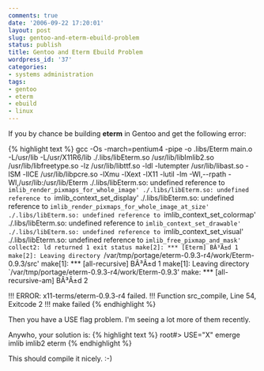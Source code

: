 ```yaml
---
comments: true
date: '2006-09-22 17:20:01'
layout: post
slug: gentoo-and-eterm-ebuild-problem
status: publish
title: Gentoo and Eterm Ebuild Problem
wordpress_id: '37'
categories:
- systems administration
tags:
- gentoo
- eterm
- ebuild
- linux
---
```


If you by chance be building <strong>eterm</strong> in Gentoo and get the following error:

{% highlight text %}
gcc -Os -march=pentium4 -pipe -o .libs/Eterm main.o  -L/usr/lib -L/usr/X11R6/lib ./.libs/libEterm.so /usr/lib/libImlib2.so
/usr/lib/libfreetype.so -lz /usr/lib/libttf.so -ldl -lutempter /usr/lib/libast.so -lSM -lICE /usr/lib/libpcre.so -lXmu -lXext -lX11
-lutil -lm -Wl,--rpath -Wl,/usr/lib:/usr/lib/Eterm
./.libs/libEterm.so: undefined reference to `imlib_render_pixmaps_for_whole_image'
./.libs/libEterm.so: undefined reference to `imlib_context_set_display'
./.libs/libEterm.so: undefined reference to `imlib_render_pixmaps_for_whole_image_at_size'
./.libs/libEterm.so: undefined reference to `imlib_context_set_colormap'
./.libs/libEterm.so: undefined reference to `imlib_context_set_drawable'
./.libs/libEterm.so: undefined reference to `imlib_context_set_visual'
./.libs/libEterm.so: undefined reference to `imlib_free_pixmap_and_mask'
collect2: ld returned 1 exit status
make[2]: *** [Eterm] BÂ³Â±d 1
make[2]: Leaving directory `/var/tmp/portage/eterm-0.9.3-r4/work/Eterm-0.9.3/src'
make[1]: *** [all-recursive] BÂ³Â±d 1
make[1]: Leaving directory `/var/tmp/portage/eterm-0.9.3-r4/work/Eterm-0.9.3'
make: *** [all-recursive-am] BÂ³Â±d 2 

!!! ERROR: x11-terms/eterm-0.9.3-r4 failed.
!!! Function src_compile, Line 54, Exitcode 2
!!! make failed
{% endhighlight %}

Then you have a USE flag problem. I'm seeing a lot more of them recently. 

Anywho, your solution is:
{% highlight text %}
root#> USE="X" emerge imlib imlib2 eterm
{% endhighlight %}

This should compile it nicely. :-)
